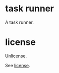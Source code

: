 # task runner

A task runner.

# license

Unlicense.

See [license](https://github.com/cl-sdk/wst/blob/development/license).
